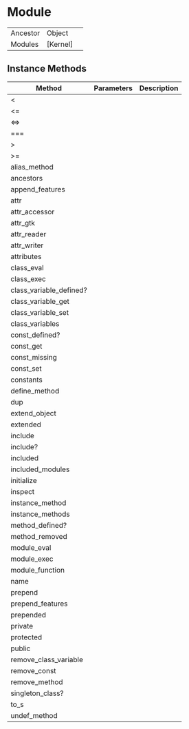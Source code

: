 # Module
|  |  |  |
| --- | --- | --- |
| Ancestor | Object |
| Modules | [Kernel] |


## Instance Methods

| Method | Parameters | Description |
| --- | --- | --- |
| < |  |  |
| <= |  |  |
| <=> |  |  |
| === |  |  |
| > |  |  |
| >= |  |  |
| alias_method |  |  |
| ancestors |  |  |
| append_features |  |  |
| attr |  |  |
| attr_accessor |  |  |
| attr_gtk |  |  |
| attr_reader |  |  |
| attr_writer |  |  |
| attributes |  |  |
| class_eval |  |  |
| class_exec |  |  |
| class_variable_defined? |  |  |
| class_variable_get |  |  |
| class_variable_set |  |  |
| class_variables |  |  |
| const_defined? |  |  |
| const_get |  |  |
| const_missing |  |  |
| const_set |  |  |
| constants |  |  |
| define_method |  |  |
| dup |  |  |
| extend_object |  |  |
| extended |  |  |
| include |  |  |
| include? |  |  |
| included |  |  |
| included_modules |  |  |
| initialize |  |  |
| inspect |  |  |
| instance_method |  |  |
| instance_methods |  |  |
| method_defined? |  |  |
| method_removed |  |  |
| module_eval |  |  |
| module_exec |  |  |
| module_function |  |  |
| name |  |  |
| prepend |  |  |
| prepend_features |  |  |
| prepended |  |  |
| private |  |  |
| protected |  |  |
| public |  |  |
| remove_class_variable |  |  |
| remove_const |  |  |
| remove_method |  |  |
| singleton_class? |  |  |
| to_s |  |  |
| undef_method |  |  |

